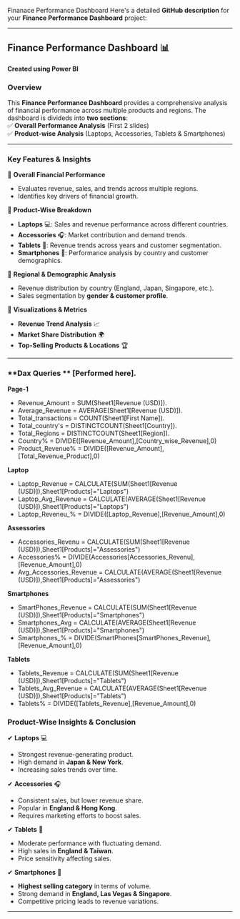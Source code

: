 Finanace Performance Dashboard 
Here's a detailed **GitHub description** for your **Finance Performance Dashboard** project:  

---

## **Finance Performance Dashboard** 📊  
**Created using Power BI**  

### **Overview**  
This **Finance Performance Dashboard** provides a comprehensive analysis of financial performance across multiple products and regions. The dashboard is divideds into **two sections**:  
✅ **Overall Performance Analysis** (First 2 slides)  
✅ **Product-wise Analysis** (Laptops, Accessories, Tablets & Smartphones)  

---

### **Key Features & Insights**  
🔹 **Overall Financial Performance**  
- Evaluates revenue, sales, and trends across multiple regions.  
- Identifies key drivers of financial growth.  

🔹 **Product-Wise Breakdown**  
- **Laptops** 💻: Sales and revenue performance across different countries.  
- **Accessories** 🎧: Market contribution and demand trends.  
- **Tablets** 📱: Revenue trends across years and customer segmentation.  
- **Smartphones** 📲: Performance analysis by country and customer demographics.  

🔹 **Regional & Demographic Analysis**  
- Revenue distribution by country (England, Japan, Singapore, etc.).  
- Sales segmentation by **gender & customer profile**.  

🔹 **Visualizations & Metrics**  
- **Revenue Trend Analysis** 📈  
- **Market Share Distribution** 🌍  
- **Top-Selling Products & Locations** 🏆  

---
### **Dax Queries ** [Performed here].
**Page-1**
- Revenue_Amount = SUM(Sheet1[Revenue (USD)]).
- Average_Revenue = AVERAGE(Sheet1[Revenue (USD)]).
- Total_transactions = COUNT(Sheet1[First Name]).
- Total_country's = DISTINCTCOUNT(Sheet1[Country]).
- Total_Regions = DISTINCTCOUNT(Sheet1[Region]).
- Country% = DIVIDE([Revenue_Amount],[Country_wise_Revenue],0)
- Product_Revenue% = DIVIDE([Revenue_Amount],[Total_Revenue_Product],0)
  
**Laptop**
- Laptop_Revenue = CALCULATE(SUM(Sheet1[Revenue (USD)]),Sheet1[Products]="Laptops")
- Laptop_Avg_Revenue = CALCULATE(AVERAGE(Sheet1[Revenue (USD)]),Sheet1[Products]="Laptops")
- Laptop_Reveneu_% = DIVIDE([Laptop_Revenue],[Revenue_Amount],0)
  
**Assessories**
- Accessories_Revenu = CALCULATE(SUM(Sheet1[Revenue (USD)]),Sheet1[Products]="Assessories")
- Accessories% = DIVIDE(Accessories[Accessories_Revenu],[Revenue_Amount],0)
- Avg_Accessories_Revenue = CALCULATE(AVERAGE(Sheet1[Revenue (USD)]),Sheet1[Products]="Assessories")
  
**Smartphones**
- SmartPhones_Revenue = CALCULATE(SUM(Sheet1[Revenue (USD)]),Sheet1[Products]="Smartphones")
- Smartphones_Avg = CALCULATE(AVERAGE(Sheet1[Revenue (USD)]),Sheet1[Products]="Smartphones")
- Smartphones_% = DIVIDE(SmartPhones[SmartPhones_Revenue],[Revenue_Amount],0)
  
**Tablets**
- Tablets_Revenue = CALCULATE(SUM(Sheet1[Revenue (USD)]),Sheet1[Products]="Tablets")
- Tablets_Avg_Revenue = CALCULATE(AVERAGE(Sheet1[Revenue (USD)]),Sheet1[Products]="Tablets")
- Tablets% = DIVIDE([Tablets_Revenue],[Revenue_Amount],0)

  
### **Product-Wise Insights & Conclusion**  

✔ **Laptops** 💻  
- Strongest revenue-generating product.  
- High demand in **Japan & New York**.  
- Increasing sales trends over time.  

✔ **Accessories** 🎧  
- Consistent sales, but lower revenue share.  
- Popular in **England & Hong Kong**.  
- Requires marketing efforts to boost sales.  

✔ **Tablets** 📱  
- Moderate performance with fluctuating demand.  
- High sales in **England & Taiwan**.  
- Price sensitivity affecting sales.  

✔ **Smartphones** 📲  
- **Highest selling category** in terms of volume.  
- Strong demand in **England, Las Vegas & Singapore**.  
- Competitive pricing leads to revenue variations.  

---
